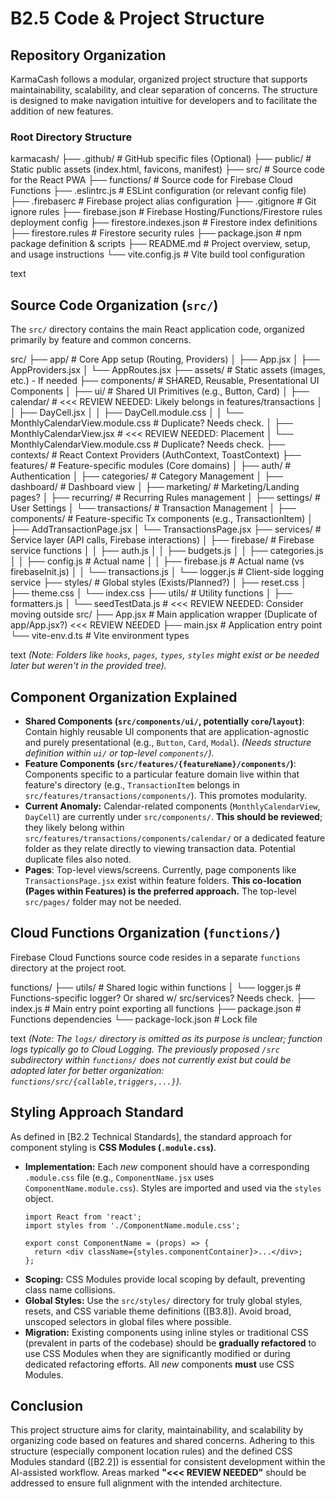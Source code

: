 # B2.5 Code & Project Structure

## Repository Organization

KarmaCash follows a modular, organized project structure that supports maintainability, scalability, and clear separation of concerns. The structure is designed to make navigation intuitive for developers and to facilitate the addition of new features.

### Root Directory Structure

karmacash/
├── .github/ # GitHub specific files (Optional)
├── public/ # Static public assets (index.html, favicons, manifest)
├── src/ # Source code for the React PWA
├── functions/ # Source code for Firebase Cloud Functions
├── .eslintrc.js # ESLint configuration (or relevant config file)
├── .firebaserc # Firebase project alias configuration
├── .gitignore # Git ignore rules
├── firebase.json # Firebase Hosting/Functions/Firestore rules deployment config
├── firestore.indexes.json # Firestore index definitions
├── firestore.rules # Firestore security rules
├── package.json # npm package definition & scripts
├── README.md # Project overview, setup, and usage instructions
└── vite.config.js # Vite build tool configuration

text

## Source Code Organization (`src/`)

The `src/` directory contains the main React application code, organized primarily by feature and common concerns.

src/
├── app/ # Core App setup (Routing, Providers)
│ ├── App.jsx
│ ├── AppProviders.jsx
│ └── AppRoutes.jsx
├── assets/ # Static assets (images, etc.) - If needed
├── components/ # SHARED, Reusable, Presentational UI Components
│ ├── ui/ # Shared UI Primitives (e.g., Button, Card)
│ ├── calendar/ # <<< REVIEW NEEDED: Likely belongs in features/transactions
│ │ ├── DayCell.jsx
│ │ ├── DayCell.module.css
│ │ └── MonthlyCalendarView.module.css # Duplicate? Needs check.
│ ├── MonthlyCalendarView.jsx # <<< REVIEW NEEDED: Placement
│ └── MonthlyCalendarView.module.css # Duplicate? Needs check.
├── contexts/ # React Context Providers (AuthContext, ToastContext)
├── features/ # Feature-specific modules (Core domains)
│ ├── auth/ # Authentication
│ ├── categories/ # Category Management
│ ├── dashboard/ # Dashboard view
│ ├── marketing/ # Marketing/Landing pages?
│ ├── recurring/ # Recurring Rules management
│ ├── settings/ # User Settings
│ └── transactions/ # Transaction Management
│ ├── components/ # Feature-specific Tx components (e.g., TransactionItem)
│ ├── AddTransactionPage.jsx
│ └── TransactionsPage.jsx
├── services/ # Service layer (API calls, Firebase interactions)
│ ├── firebase/ # Firebase service functions
│ │ ├── auth.js
│ │ ├── budgets.js
│ │ ├── categories.js
│ │ ├── config.js # Actual name
│ │ ├── firebase.js # Actual name (vs firebaseInit.js)
│ │ └── transactions.js
│ └── logger.js # Client-side logging service
├── styles/ # Global styles (Exists/Planned?)
│ ├── reset.css
│ ├── theme.css
│ └── index.css
├── utils/ # Utility functions
│ ├── formatters.js
│ └── seedTestData.js # <<< REVIEW NEEDED: Consider moving outside src/
├── App.jsx # Main application wrapper (Duplicate of app/App.jsx?) <<< REVIEW NEEDED
├── main.jsx # Application entry point
└── vite-env.d.ts # Vite environment types

text
*(Note: Folders like `hooks`, `pages`, `types`, `styles` might exist or be needed later but weren't in the provided tree).*

## Component Organization Explained

- **Shared Components (`src/components/ui/`, potentially `core`/`layout`)**: Contain highly reusable UI components that are application-agnostic and purely presentational (e.g., `Button`, `Card`, `Modal`). *(Needs structure definition within `ui/` or top-level `components/`).*
- **Feature Components (`src/features/{featureName}/components/`)**: Components specific to a particular feature domain live within that feature's directory (e.g., `TransactionItem` belongs in `src/features/transactions/components/`). This promotes modularity.
- **Current Anomaly:** Calendar-related components (`MonthlyCalendarView`, `DayCell`) are currently under `src/components/`. **This should be reviewed**; they likely belong within `src/features/transactions/components/calendar/` or a dedicated feature folder as they relate directly to viewing transaction data. Potential duplicate files also noted.
- **Pages**: Top-level views/screens. Currently, page components like `TransactionsPage.jsx` exist within feature folders. **This co-location (Pages within Features) is the preferred approach.** The top-level `src/pages/` folder may not be needed.

## Cloud Functions Organization (`functions/`)

Firebase Cloud Functions source code resides in a separate `functions` directory at the project root.

functions/
├── utils/ # Shared logic within functions
│ └── logger.js # Functions-specific logger? Or shared w/ src/services? Needs check.
├── index.js # Main entry point exporting all functions
├── package.json # Functions dependencies
└── package-lock.json # Lock file

text
*(Note: The `logs/` directory is omitted as its purpose is unclear; function logs typically go to Cloud Logging. The previously proposed `/src` subdirectory within `functions/` does not currently exist but could be adopted later for better organization: `functions/src/{callable,triggers,...}`).*

## Styling Approach Standard

As defined in [B2.2 Technical Standards], the standard approach for component styling is **CSS Modules (`.module.css`)**.

- **Implementation:** Each *new* component should have a corresponding `.module.css` file (e.g., `ComponentName.jsx` uses `ComponentName.module.css`). Styles are imported and used via the `styles` object.
    ```
    import React from 'react';
    import styles from './ComponentName.module.css';

    export const ComponentName = (props) => {
      return <div className={styles.componentContainer}>...</div>;
    };
    ```
- **Scoping:** CSS Modules provide local scoping by default, preventing class name collisions.
- **Global Styles:** Use the `src/styles/` directory for truly global styles, resets, and CSS variable theme definitions ([B3.8]). Avoid broad, unscoped selectors in global files where possible.
- **Migration:** Existing components using inline styles or traditional CSS (prevalent in parts of the codebase) should be **gradually refactored** to use CSS Modules when they are significantly modified or during dedicated refactoring efforts. All *new* components **must** use CSS Modules.

## Conclusion

This project structure aims for clarity, maintainability, and scalability by organizing code based on features and shared concerns. Adhering to this structure (especially component location rules) and the defined CSS Modules standard ([B2.2]) is essential for consistent development within the AI-assisted workflow. Areas marked **"<<< REVIEW NEEDED"** should be addressed to ensure full alignment with the intended architecture.